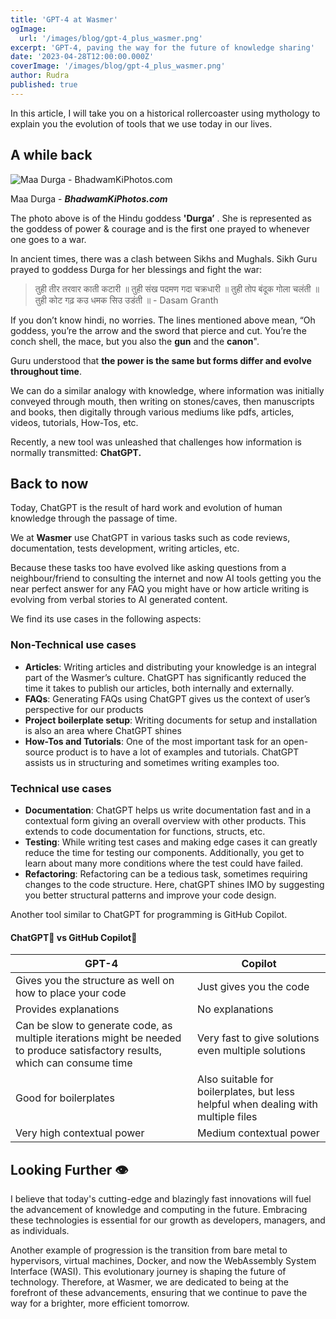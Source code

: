 ```yaml
---
title: 'GPT-4 at Wasmer'
ogImage:
  url: '/images/blog/gpt-4_plus_wasmer.png'
excerpt: 'GPT-4, paving the way for the future of knowledge sharing'
date: '2023-04-28T12:00:00.000Z'
coverImage: '/images/blog/gpt-4_plus_wasmer.png'
author: Rudra
published: true
---
```


In this article, I will take you on a historical rollercoaster using mythology to explain you the evolution of tools that we use today in our lives.

## A while back

![Maa Durga - ***BhadwamKiPhotos.com***](https://www.bhagwankiphotos.com/wp-content/uploads/2022/09/Maa-Durga-Bhagwan-Sherawali-Image-Download.jpg)

Maa Durga - **_BhadwamKiPhotos.com_**

The photo above is of the Hindu goddess **'Durga’** . She is represented as the goddess of power & courage and is the first one prayed to whenever one goes to a war.

In ancient times, there was a clash between Sikhs and Mughals. Sikh Guru prayed to goddess Durga for her blessings and fight the war:

> तुही तीर तरवार काती कटारी ॥
> तुही संख पदमण गदा चक्रधारी ॥
> तुही तोप बंदूक गोला चलंती ॥
> तुही कोट गढ़ कउ धमक सिउ उडंती ॥ - Dasam Granth

If you don’t know hindi, no worries. The lines mentioned above mean, “Oh goddess, you’re the arrow and the sword that pierce and cut. You’re the conch shell, the mace, but you also the **gun** and the **canon**".

Guru understood that **the power is the same but forms differ and evolve throughout time**.

We can do a similar analogy with knowledge, where information was initially conveyed through mouth, then writing on stones/caves, then manuscripts and books, then digitally through various mediums like pdfs, articles, videos, tutorials, How-Tos, etc.

Recently, a new tool was unleashed that challenges how information is normally transmitted: **ChatGPT.**

## Back to now

Today, ChatGPT is the result of hard work and evolution of human knowledge through the passage of time.

We at **Wasmer** use ChatGPT in various tasks such as code reviews, documentation, tests development, writing articles, etc.

Because these tasks too have evolved like asking questions from a neighbour/friend to consulting the internet and now AI tools getting you the near perfect answer for any FAQ you might have or how article writing is evolving from verbal stories to AI generated content.

We find its use cases in the following aspects:

### Non-Technical use cases

- **Articles**: Writing articles and distributing your knowledge is an integral part of the Wasmer’s culture. ChatGPT has significantly reduced the time it takes to publish our articles, both internally and externally.
- **FAQs**: Generating FAQs using ChatGPT gives us the context of user’s perspective for our products
- **Project boilerplate setup**: Writing documents for setup and installation is also an area where ChatGPT shines
- **How-Tos and Tutorials**: One of the most important task for an open-source product is to have a lot of examples and tutorials. ChatGPT assists us in structuring and sometimes writing examples too.

### Technical use cases

- **Documentation**: ChatGPT helps us write documentation fast and in a contextual form giving an overall overview with other products. This extends to code documentation for functions, structs, etc.
- **Testing**: While writing test cases and making edge cases it can greatly reduce the time for testing our components. Additionally, you get to learn about many more conditions where the test could have failed.
- **Refactoring**: Refactoring can be a tedious task, sometimes requiring changes to the code structure. Here, chatGPT shines IMO by suggesting you better structural patterns and improve your code design.

Another tool similar to ChatGPT for programming is GitHub Copilot.

#### ChatGPT📎 vs GitHub Copilot🤖

| GPT-4                                                                                                                        | Copilot                                                                           |
| ---------------------------------------------------------------------------------------------------------------------------- | --------------------------------------------------------------------------------- |
| Gives you the structure as well on how to place your code                                                                    | Just gives you the code                                                           |
| Provides explanations                                                                                                        | No explanations                                                                   |
| Can be slow to generate code, as multiple iterations might be needed to produce satisfactory results, which can consume time | Very fast to give solutions even multiple solutions                               |
| Good for boilerplates                                                                                                        | Also suitable for boilerplates, but less helpful when dealing with multiple files |
| Very high contextual power                                                                                                   | Medium contextual power                                                           |

## Looking Further 👁️

I believe that today's cutting-edge and blazingly fast innovations will fuel the advancement of knowledge and computing in the future. Embracing these technologies is essential for our growth as developers, managers, and as individuals.

Another example of progression is the transition from bare metal to hypervisors, virtual machines, Docker, and now the WebAssembly System Interface (WASI). This evolutionary journey is shaping the future of technology. Therefore, at Wasmer, we are dedicated to being at the forefront of these advancements, ensuring that we continue to pave the way for a brighter, more efficient tomorrow.
